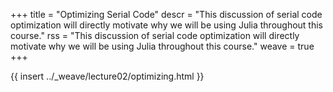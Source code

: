 +++
title = "Optimizing Serial Code"
descr = "This discussion of serial code optimization will directly motivate why we will be using Julia throughout this course."
rss = "This discussion of serial code optimization will directly motivate why we will be using Julia throughout this course."
weave = true
+++

{{ insert ../_weave/lecture02/optimizing.html }}